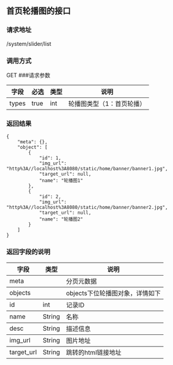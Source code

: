 ## 首页轮播图的接口
### 请求地址
/system/slider/list
### 调用方式
GET
###请求参数
<table class="table table-hover table-condensed">
    <thead>
        <tr>
            <th>字段</th>
            <th>必选</th>
            <th>类型</th>
            <th>说明</th>
        </tr>
    </thead>
    <tbody>
        <tr class="warning">
            <td>types</td>
            <td>true</td>
            <td>int</td>
            <td>轮播图类型（1：首页轮播）</td>
        </tr>
    </tbody>
</table>

### 返回结果
```
{
    "meta": {},
    "object": [
        {
            "id": 1,
            "img_url": "http%3A//localhost%3A8080/static/home/banner/banner1.jpg",
            "target_url": null,
            "name": "轮播图1"
        },
        {
            "id": 2,
            "img_url": "http%3A//localhost%3A8080/static/home/banner/banner2.jpg",
            "target_url": null,
            "name": "轮播图2"
        }
    ]
}
```

### 返回字段的说明
<table class="table table-hover table-condensed">
    <thead>
        <tr>
            <th>字段</th>
            <th>类型</th>
            <th>说明</th>
        </tr>
    </thead>
    <tbody>
        <tr class="warning">
            <td>meta</td>
            <td></td>
            <td>分页元数据</td>
        </tr>
    </tbody>
    <tbody>
        <tr class="warning">
            <td>objects</td>
            <td></td>
            <td>objects下位轮播图对象，详情如下</td>
        </tr>
    </tbody>
    <tbody>
        <tr class="warning">
            <td>id</td>
            <td>int</td>
            <td>记录ID</td>
        </tr>
    </tbody>
    <tbody>
        <tr class="warning">
            <td>name</td>
            <td>String</td>
            <td>名称</td>
        </tr>
    </tbody>
    <tbody>
        <tr class="warning">
            <td>desc</td>
            <td>String</td>
            <td>描述信息</td>
        </tr>
    </tbody>
    <tbody>
        <tr class="warning">
            <td>img_url</td>
            <td>String</td>
            <td>图片地址</td>
        </tr>
    </tbody>
    <tbody>
        <tr class="warning">
            <td>target_url</td>
            <td>String</td>
            <td>跳转的html链接地址</td>
        </tr>
    </tbody>
</table>
